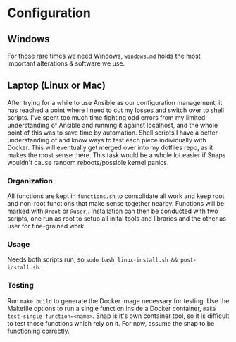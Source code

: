 # Configuration

## Windows

For those rare times we need Windows, `windows.md` holds the most important alterations & software we use.

## Laptop (Linux or Mac)

After trying for a while to use Ansible as our configuration management, it has reached a point
where I need to cut my losses and switch over to shell scripts. I've spent too much time fighting
odd errors from my limited understanding of Ansible and running it against localhost, and the whole
point of this was to save time by automation. Shell scripts I have a better understanding of and
know ways to test each piece individually with Docker. This will eventually get merged over into
my dotfiles repo, as it makes the most sense there. This task would be a whole lot easier if Snaps wouldn't cause random reboots/possible kernel panics.

### Organization

All functions are kept in `functions.sh` to consolidate all work and keep root and non-root functions that
make sense together nearby. Functions will be marked with `@root` or `@user`,. Installation can then be conducted
with two scripts, one run as root to setup all inital tools and libraries and the other as user for fine-grained work.

### Usage

Needs both scripts run, so `sudo bash linux-install.sh && post-install.sh`.

### Testing

Run `make build` to generate the Docker image necessary for testing.
Use the Makefile options to run a single function inside a Docker container, `make test-single function=<name>`. Snap is it's own container tool, so it is difficult to test those functions which rely on it. For now, assume the snap to be functioning correctly.
